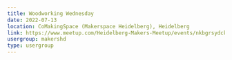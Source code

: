 ```yaml
---
title: Woodworking Wednesday
date: 2022-07-13
location: CoMakingSpace (Makerspace Heidelberg), Heidelberg
link: https://www.meetup.com/Heidelberg-Makers-Meetup/events/nkbgrsydckbrb/
usergroup: makershd
type: usergroup
---
```

